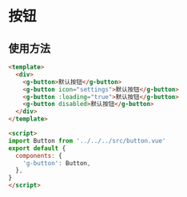 # 按钮

## 使用方法
<!-- markdownlint-disable md033  -->
<button-demos/>

```html
<template>
  <div>
    <g-button>默认按钮</g-button>
    <g-button icon="settings">默认按钮</g-button>
    <g-button :loading="true">默认按钮</g-button>
    <g-button disabled>默认按钮</g-button>
  </div>
</template>

<script>
import Button from '../../../src/button.vue'
export default {
  components: {
    'g-button': Button,
  },
}
</script>
```